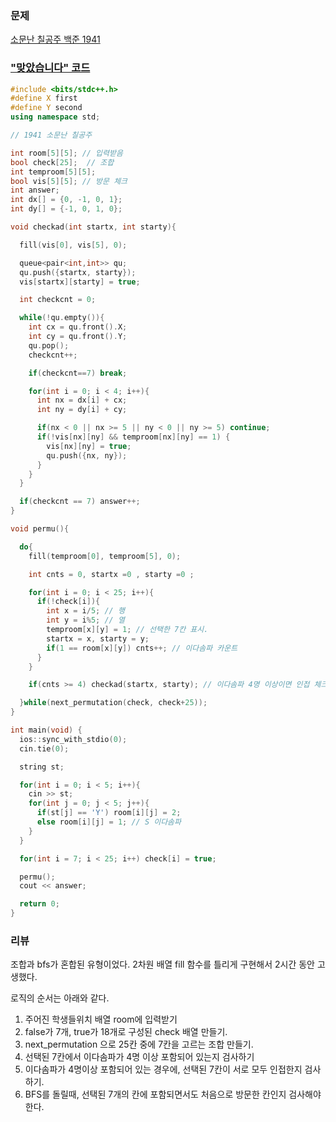 ### 문제 

[소문난 칠공주 백준 1941](https://www.acmicpc.net/problem/1941)



### ["맞았습니다" 코드](http://boj.kr/77959cdb6f4441c1b40110c7ec10f42c) 

```c++
#include <bits/stdc++.h>
#define X first
#define Y second
using namespace std;

// 1941 소문난 칠공주

int room[5][5]; // 입력받음
bool check[25];  // 조합
int temproom[5][5];
bool vis[5][5]; // 방문 체크
int answer;
int dx[] = {0, -1, 0, 1};
int dy[] = {-1, 0, 1, 0};

void checkad(int startx, int starty){

  fill(vis[0], vis[5], 0);

  queue<pair<int,int>> qu;
  qu.push({startx, starty});
  vis[startx][starty] = true;

  int checkcnt = 0;

  while(!qu.empty()){
    int cx = qu.front().X;
    int cy = qu.front().Y;
    qu.pop();
    checkcnt++;

    if(checkcnt==7) break;

    for(int i = 0; i < 4; i++){
      int nx = dx[i] + cx;
      int ny = dy[i] + cy;

      if(nx < 0 || nx >= 5 || ny < 0 || ny >= 5) continue;
      if(!vis[nx][ny] && temproom[nx][ny] == 1) {
        vis[nx][ny] = true;
        qu.push({nx, ny});
      }
    }
  }

  if(checkcnt == 7) answer++;
}

void permu(){

  do{
    fill(temproom[0], temproom[5], 0);

    int cnts = 0, startx =0 , starty =0 ;

    for(int i = 0; i < 25; i++){
      if(!check[i]){
        int x = i/5; // 행
        int y = i%5; // 열
        temproom[x][y] = 1; // 선택한 7칸 표시.
        startx = x, starty = y;
        if(1 == room[x][y]) cnts++; // 이다솜파 카운트
      }
    }

    if(cnts >= 4) checkad(startx, starty); // 이다솜파 4명 이상이면 인접 체크 호출

  }while(next_permutation(check, check+25));
}

int main(void) {
  ios::sync_with_stdio(0);
  cin.tie(0);

  string st;

  for(int i = 0; i < 5; i++){
    cin >> st;
    for(int j = 0; j < 5; j++){
      if(st[j] == 'Y') room[i][j] = 2;
      else room[i][j] = 1; // S 이다솜파
    }
  }

  for(int i = 7; i < 25; i++) check[i] = true;

  permu();
  cout << answer;

  return 0;
}
```


### 리뷰

조합과 bfs가 혼합된 유형이었다. 
2차원 배열 fill 함수를 틀리게 구현해서 2시간 동안 고생했다. 

로직의 순서는 아래와 같다. 

1. 주어진 학생들위치 배열 room에 입력받기
2. false가 7개, true가 18개로 구성된 check 배열 만들기. 
3. next_permutation 으로 25칸 중에 7칸을 고르는 조합 만들기. 
4. 선택된 7칸에서 이다솜파가 4명 이상 포함되어 있는지 검사하기 
5. 이다솜파가 4명이상 포함되어 있는 경우에, 선택된 7칸이 서로 모두 인접한지 검사하기. 
6. BFS를 돌릴때, 선택된 7개의 칸에 포함되면서도 처음으로 방문한 칸인지 검사해야 한다. 